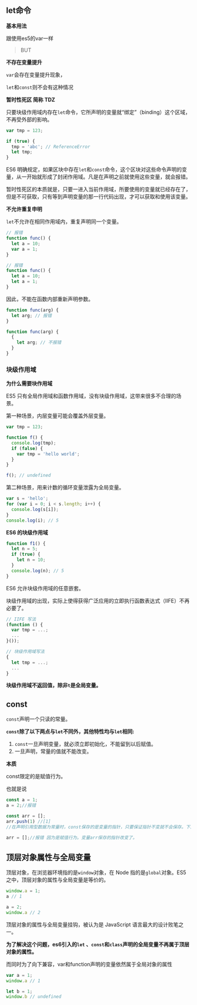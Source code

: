 ## let命令

**基本用法**

跟使用es5的var一样

> BUT

**不存在变量提升**

`var`会存在变量提升现象，

`let`和`const`则不会有这种情况

**暂时性死区  简称 TDZ** 

只要块级作用域内存在`let`命令，它所声明的变量就“绑定”（binding）这个区域，不再受外部的影响。

```js
var tmp = 123;

if (true) {
  tmp = 'abc'; // ReferenceError
  let tmp;
}
```

ES6 明确规定，如果区块中存在`let`和`const`命令，这个区块对这些命令声明的变量，从一开始就形成了封闭作用域。凡是在声明之前就使用这些变量，就会报错。

暂时性死区的本质就是，只要一进入当前作用域，所要使用的变量就已经存在了，但是不可获取，只有等到声明变量的那一行代码出现，才可以获取和使用该变量。

**不允许重复申明**

`let`不允许在相同作用域内，重复声明同一个变量。

```js
// 报错
function func() {
  let a = 10;
  var a = 1;
}

// 报错
function func() {
  let a = 10;
  let a = 1;
}
```

因此，不能在函数内部重新声明参数。

```js
function func(arg) {
  let arg; // 报错
}

function func(arg) {
  {
    let arg; // 不报错
  }
}
```

### 块级作用域

**为什么需要块作用域**

ES5 只有全局作用域和函数作用域，没有块级作用域，这带来很多不合理的场景。

第一种场景，内层变量可能会覆盖外层变量。

```js
var tmp = 123;

function f() {
  console.log(tmp);
  if (false) {
    var tmp = 'hello world';
  }
}

f(); // undefined
```

第二种场景，用来计数的循环变量泄露为全局变量。

```js
var s = 'hello';
for (var i = 0; i < s.length; i++) {  
  console.log(s[i]);
}
console.log(i); // 5
```

**ES6 的块级作用域** 

```js
function f1() {
  let n = 5;
  if (true) {
    let n = 10;
  }
  console.log(n); // 5
}
```

ES6 允许块级作用域的任意嵌套。

块级作用域的出现，实际上使得获得广泛应用的立即执行函数表达式（IIFE）不再必要了。

```js
// IIFE 写法
(function () {
  var tmp = ...;
  ...
}());

// 块级作用域写法
{
  let tmp = ...;
  ...
}
```

**块级作用域不返回值，除非`t`是全局变量。**

## const

`const`声明一个只读的常量。

**`const`除了以下两点与`let`不同外，其他特性均与`let`相同:**

1. `const`一旦声明变量，就必须立即初始化，不能留到以后赋值。
2. 一旦声明，常量的值就不能改变。

**本质**

const限定的是赋值行为。

也就是说

```js
const a = 1;
a = 2;//报错

const arr = [];
arr.push(1) //[1] 
//在声明引用型数据为常量时，const保存的是变量的指针，只要保证指针不变就不会保存。下面的行为就会报错

arr = [];//报错 因为是赋值行为。变量arr保存的指针改变了。
```

## 顶层对象属性与全局变量

顶层对象，在浏览器环境指的是`window`对象，在 Node 指的是`global`对象。ES5 之中，顶层对象的属性与全局变量是等价的。

```js
window.a = 1;
a // 1

a = 2;
window.a // 2
```

顶层对象的属性与全局变量挂钩，被认为是 JavaScript 语言最大的设计败笔之一。

**为了解决这个问题，es6引入的`let` 、`const`和`class`声明的全局变量不再属于顶层对象的属性。**

而同时为了向下兼容，var和function声明的变量依然属于全局对象的属性

```js
var a = 1;
window.a // 1

let b = 1;
window.b // undefined
```

